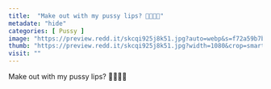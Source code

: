 ```yaml
---
title:  "Make out with my pussy lips? 🍑👄💦👅"
metadate: "hide"
categories: [ Pussy ]
image: "https://preview.redd.it/skcqi925j8k51.jpg?auto=webp&s=f72a59b7bdc1df1d9dad425f18290ed1e49ca854"
thumb: "https://preview.redd.it/skcqi925j8k51.jpg?width=1080&crop=smart&auto=webp&s=50d6bd12129518751a00b36eed48c55f6c61f7e3"
visit: ""
---
```

Make out with my pussy lips? 🍑👄💦👅
